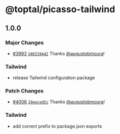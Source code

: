# @toptal/picasso-tailwind

## 1.0.0

### Major Changes

- [#3993](https://github.com/toptal/picasso/pull/3993) [`340319442`](https://github.com/toptal/picasso/commit/34031944299df941dbf42503954ca7f9158f930a) Thanks [@augustobmoura](https://github.com/augustobmoura)!

### Tailwind

- release Tailwind configuration package

### Patch Changes

- [#4008](https://github.com/toptal/picasso/pull/4008) [`29eeced5c`](https://github.com/toptal/picasso/commit/29eeced5caf580a71f072736e03d9388b557b855) Thanks [@augustobmoura](https://github.com/augustobmoura)!

### Tailwind

- add correct prefix to package.json exports
